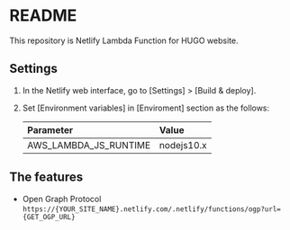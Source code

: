 # README
This repository is Netlify Lambda Function for HUGO website.

## Settings
1. In the Netlify web interface, go to [Settings] > [Build & deploy].
2. Set [Environment variables] in [Enviroment] section as the follows:

    |Parameter |Value
    |:--|:--
    |AWS_LAMBDA_JS_RUNTIME |nodejs10.x

## The features
* Open Graph Protocol
  `https://{YOUR_SITE_NAME}.netlify.com/.netlify/functions/ogp?url={GET_OGP_URL}`

